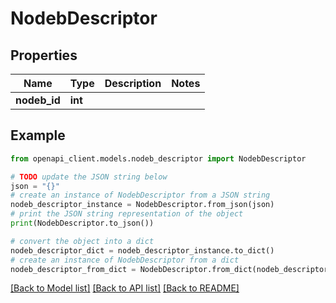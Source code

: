 # NodebDescriptor


## Properties

Name | Type | Description | Notes
------------ | ------------- | ------------- | -------------
**nodeb_id** | **int** |  | 

## Example

```python
from openapi_client.models.nodeb_descriptor import NodebDescriptor

# TODO update the JSON string below
json = "{}"
# create an instance of NodebDescriptor from a JSON string
nodeb_descriptor_instance = NodebDescriptor.from_json(json)
# print the JSON string representation of the object
print(NodebDescriptor.to_json())

# convert the object into a dict
nodeb_descriptor_dict = nodeb_descriptor_instance.to_dict()
# create an instance of NodebDescriptor from a dict
nodeb_descriptor_from_dict = NodebDescriptor.from_dict(nodeb_descriptor_dict)
```
[[Back to Model list]](../README.md#documentation-for-models) [[Back to API list]](../README.md#documentation-for-api-endpoints) [[Back to README]](../README.md)


